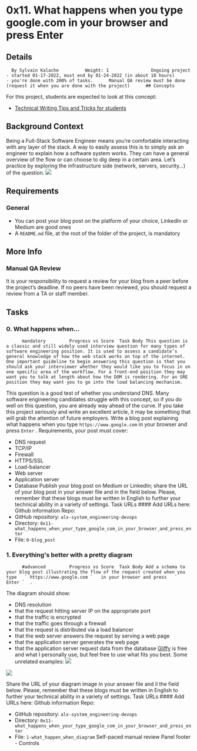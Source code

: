 # 0x11. What happens when you type google.com in your browser and press Enter
## Details
      By Sylvain Kalache          Weight: 1                Ongoing project - started 01-17-2022, must end by 01-24-2022 (in about 18 hours)          - you're done with 200% of tasks.      Manual QA review must be done          (request it when you are done with the project)      ## Concepts
For this project, students are expected to look at this concept:
* [Technical Writing Tips and Tricks for students](https://intranet.hbtn.io/concepts/134) 

## Background Context
Being a Full-Stack Software Engineer means you’re comfortable interacting with any layer of the stack.
A way to easily assess this is to simply ask an engineer to explain how a software system works. They can have a general overview of the flow or can choose to dig deep in a certain area.
Let’s practice by exploring the infrastructure side (network, servers, security…) of the question.
 ![](https://s3.amazonaws.com/intranet-projects-files/holbertonschool-sysadmin_devops/298/aJPw3mw.jpg) 

## Requirements
### General
* You can post your blog post on the platform of your choice, LinkedIn or Medium are good ones
* A  ` README.md `  file, at the root of the folder of the project, is mandatory
## More Info
### Manual QA Review
It is your responsibility to request a review for your blog from a peer before the project’s deadline. If no peers have been reviewed, you should request a review from a TA or staff member.
## Tasks
### 0. What happens when...
          mandatory         Progress vs Score  Task Body This question is a classic and still widely used interview question for many types of software engineering position. It is used to assess a candidate’s general knowledge of how the web stack works on top of the internet. One important guideline to begin answering this question is that you should ask your interviewer whether they would like you to focus in on one specific area of the workflow. For a front-end position they may want you to talk at length about how the DOM is rendering. For an SRE position they may want you to go into the load balancing mechanism.
This question is a good test of whether you understand DNS. Many software engineering candidates struggle with this concept, so if you do well on this question, you are already way ahead of the curve. If you take this project seriously and write an excellent article, it may be something that will grab the attention of future employers.
Write a blog post explaining what happens when you type   ` https://www.google.com `   in your browser and press   ` Enter `  .
Requirements, your post must cover:
* DNS request
* TCP/IP
* Firewall
* HTTPS/SSL
* Load-balancer
* Web server
* Application server
* Database
Publish your blog post on Medium or LinkedIn; share the URL of your blog post in your answer file and in the field below.
Please, remember that these blogs must be written in English to further your technical ability in a variety of settings.
 Task URLs #### Add URLs here:
 Github information Repo:
* GitHub repository:  ` alx-system_engineering-devops ` 
* Directory:  ` 0x11-what_happens_when_your_type_google_com_in_your_browser_and_press_enter ` 
* File:  ` 0-blog_post ` 
  
### 1. Everything's better with a pretty diagram
          #advanced         Progress vs Score  Task Body Add a schema to your blog post illustrating the flow of the request created when you type   ` https://www.google.com `   in your browser and press   ` Enter `  .
The diagram should show:
* DNS resolution
* that the request hitting server IP on the appropriate port
* that the traffic is encrypted
* that the traffic goes through a firewall
* that the request is distributed via a load balancer
* that the web server answers the request by serving a web page
* that the application server generates the web page
* that the application server request data from the database
[Gliffy](https://intranet.hbtn.io/rltoken/HdrdGG9dIxgqHdOv7VNTSw) 
  is free and what I personally use, but feel free to use what fits you best.
Some unrelated examples:
 ![](http://i.imgur.com/i9ivkdo.png) 

 ![](http://i.imgur.com/R8R3sqC.png) 

Share the URL of your diagram image in your answer file and il the field below.
Please, remember that these blogs must be written in English to further your technical ability in a variety of settings.
 Task URLs #### Add URLs here:
 Github information Repo:
* GitHub repository:  ` alx-system_engineering-devops ` 
* Directory:  ` 0x11-what_happens_when_your_type_google_com_in_your_browser_and_press_enter ` 
* File:  ` 1-what_happen_when_diagram ` 
 Self-paced manual review  Panel footer - Controls 


 
